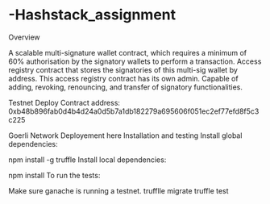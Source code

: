 # -Hashstack_assignment
Overview

A scalable multi-signature wallet contract, which requires a minimum of 60% authorisation by the signatory wallets to perform a transaction.
Access registry contract that stores the signatories of this multi-sig wallet by address.
This access registry contract has its own admin. Capable of adding, revoking, renouncing, and transfer of signatory functionalities.

Testnet Deploy
Contract address: 0xb48b896fab0d4b4d24a0d5b7a1db182279a695606f051ec2ef77efd8f5c3c225 

Goerli Network Deployement here
Installation and testing
Install global dependencies:

npm install -g truffle
Install local dependencies:

npm install
To run the tests:

Make sure ganache is running a testnet.
trufflle migrate
truffle test
